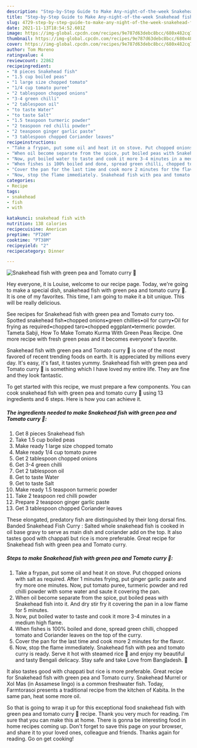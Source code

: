 ```yaml
---
description: "Step-by-Step Guide to Make Any-night-of-the-week Snakehead fish with green pea and Tomato curry 🍲"
title: "Step-by-Step Guide to Make Any-night-of-the-week Snakehead fish with green pea and Tomato curry 🍲"
slug: 4729-step-by-step-guide-to-make-any-night-of-the-week-snakehead-fish-with-green-pea-and-tomato-curry
date: 2021-11-13T18:54:52.601Z
image: https://img-global.cpcdn.com/recipes/9e787d63debc8bcc/680x482cq70/snakehead-fish-with-green-pea-and-tomato-curry-recipe-main-photo.jpg
thumbnail: https://img-global.cpcdn.com/recipes/9e787d63debc8bcc/680x482cq70/snakehead-fish-with-green-pea-and-tomato-curry-recipe-main-photo.jpg
cover: https://img-global.cpcdn.com/recipes/9e787d63debc8bcc/680x482cq70/snakehead-fish-with-green-pea-and-tomato-curry-recipe-main-photo.jpg
author: Tom Moreno
ratingvalue: 4
reviewcount: 22862
recipeingredient:
- "8 pieces Snakehead fish"
- "1.5 cup boiled peas"
- "1 large size chopped tomato"
- "1/4 cup tomato puree"
- "2 tablespoon chopped onions"
- "3-4 green chilli"
- "2 tablespoon oil"
- "to taste Water"
- "to taste Salt"
- "1.5 teaspoon turmeric powder"
- "2 teaspoon red chilli powder"
- "2 teaspoon ginger garlic paste"
- "3 tablespoon chopped Coriander leaves"
recipeinstructions:
- "Take a frypan, put some oil and heat it on stove. Put chopped onions with salt as required. After 1 minutes frying, put ginger garlic paste and fry more one minutes. Now, put tomato puree, turmeric powder and red chilli powder with some water and saute it covering the pan."
- "When oil become separate from the spice, put boiled peas with Snakehead fish into it. And dry stir fry it covering the pan in a low flame for 5 minutes."
- "Now, put boiled water to taste and cook it more 3-4 minutes in a medium high flame."
- "When fishes is 100% boiled and done, spread green chilli, chopped tomato and Coriander leaves on the top of the curry."
- "Cover the pan for the last time and cook more 2 minutes for the flavor."
- "Now, stop the flame immediately. Snakehead fish with pea and tomato curry is ready. Serve it hot with steamed rice 🍚 and enjoy my beautiful and tasty Bengali delicacy. Stay safe and take Love from Bangladesh. 💛"
categories:
- Recipe
tags:
- snakehead
- fish
- with

katakunci: snakehead fish with 
nutrition: 138 calories
recipecuisine: American
preptime: "PT26M"
cooktime: "PT38M"
recipeyield: "2"
recipecategory: Dinner

---
```



![Snakehead fish with green pea and Tomato curry 🍲](https://img-global.cpcdn.com/recipes/9e787d63debc8bcc/680x482cq70/snakehead-fish-with-green-pea-and-tomato-curry-recipe-main-photo.jpg)

Hey everyone, it is Louise, welcome to our recipe page. Today, we're going to make a special dish, snakehead fish with green pea and tomato curry 🍲. It is one of my favorites. This time, I am going to make it a bit unique. This will be really delicious.

See recipes for Snakehead fish with green pea and Tomato curry too. Spotted snakehead fish•chopped onions•green chillies•oil for curry•Oil for frying as required•chopped taro•chopped eggplant•termeric powder. Tameta Sabji, How To Make Tomato Kurma With Green Peas Recipe. One more recipe with fresh green peas and it becomes everyone&#39;s favorite.

Snakehead fish with green pea and Tomato curry 🍲 is one of the most favored of recent trending foods on earth. It is appreciated by millions every day. It's easy, it's fast, it tastes yummy. Snakehead fish with green pea and Tomato curry 🍲 is something which I have loved my entire life. They are fine and they look fantastic.


To get started with this recipe, we must prepare a few components. You can cook snakehead fish with green pea and tomato curry 🍲 using 13 ingredients and 6 steps. Here is how you can achieve it.

<!--inarticleads1-->

##### The ingredients needed to make Snakehead fish with green pea and Tomato curry 🍲:

1. Get 8 pieces Snakehead fish
1. Take 1.5 cup boiled peas
1. Make ready 1 large size chopped tomato
1. Make ready 1/4 cup tomato puree
1. Get 2 tablespoon chopped onions
1. Get 3-4 green chilli
1. Get 2 tablespoon oil
1. Get to taste Water
1. Get to taste Salt
1. Make ready 1.5 teaspoon turmeric powder
1. Take 2 teaspoon red chilli powder
1. Prepare 2 teaspoon ginger garlic paste
1. Get 3 tablespoon chopped Coriander leaves


These elongated, predatory fish are distinguished by their long dorsal fins. Banded Snakehead Fish Curry : Salted whole snakehead fish is cooked in oil base gravy to serve as main dish and coriander add on the top. It also tastes good with chappati but rice is more preferable. Great recipe for Snakehead fish with green pea and Tomato curry. 

<!--inarticleads2-->

##### Steps to make Snakehead fish with green pea and Tomato curry 🍲:

1. Take a frypan, put some oil and heat it on stove. Put chopped onions with salt as required. After 1 minutes frying, put ginger garlic paste and fry more one minutes. Now, put tomato puree, turmeric powder and red chilli powder with some water and saute it covering the pan.
1. When oil become separate from the spice, put boiled peas with Snakehead fish into it. And dry stir fry it covering the pan in a low flame for 5 minutes.
1. Now, put boiled water to taste and cook it more 3-4 minutes in a medium high flame.
1. When fishes is 100% boiled and done, spread green chilli, chopped tomato and Coriander leaves on the top of the curry.
1. Cover the pan for the last time and cook more 2 minutes for the flavor.
1. Now, stop the flame immediately. Snakehead fish with pea and tomato curry is ready. Serve it hot with steamed rice 🍚 and enjoy my beautiful and tasty Bengali delicacy. Stay safe and take Love from Bangladesh. 💛


It also tastes good with chappati but rice is more preferable. Great recipe for Snakehead fish with green pea and Tomato curry. Snakehead Murrel or Xol Mas (in Assamese lingo) is a common freshwater fish. Today, Farmtorasoi presents a traditional recipe from the kitchen of Kabita. In the same pan, heat some more oil. 

So that is going to wrap it up for this exceptional food snakehead fish with green pea and tomato curry 🍲 recipe. Thank you very much for reading. I'm sure that you can make this at home. There is gonna be interesting food in home recipes coming up. Don't forget to save this page on your browser, and share it to your loved ones, colleague and friends. Thanks again for reading. Go on get cooking!

